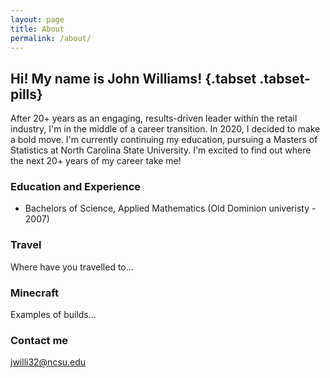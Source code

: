 ```yaml
---
layout: page
title: About
permalink: /about/
---
```


## Hi!  My name is John Williams! {.tabset .tabset-pills}

After 20+ years as an engaging, results-driven leader within the retail industry, I'm in the middle of a career transition.  In 2020, I decided to make a bold move.  I'm currently continuing my education, pursuing a Masters of Statistics at North Carolina State University.  I'm excited to find out where the next 20+ years of my career take me!

### Education and Experience

* Bachelors of Science, Applied Mathematics (Old Dominion univeristy - 2007)

### Travel

Where have you travelled to...

### Minecraft

Examples of builds...

### Contact me

[jwilli32@ncsu.edu](mailto:jwilli32@ncsu.edu)
